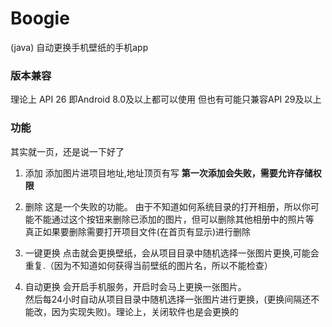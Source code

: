 # Boogie
(java) 自动更换手机壁纸的手机app

### 版本兼容
理论上 API 26 即Android 8.0及以上都可以使用
但也有可能只兼容API 29及以上

### 功能
其实就一页，还是说一下好了
1. 添加
添加图片进项目地址,地址顶页有写
**第一次添加会失败，需要允许存储权限**
  
2. 删除
这是一个失败的功能。
由于不知道如何系统目录的打开相册，所以你可能不能通过这个按钮来删除已添加的图片，但可以删除其他相册中的照片等<br>
真正如果要删除需要打开项目文件(在首页有显示)进行删除

3. 一键更换
点击就会更换壁纸，会从项目目录中随机选择一张图片更换,可能会重复.（因为不知道如何获得当前壁纸的图片名，所以不能检查）

4. 自动更换
会开启手机服务，开启时会马上更换一张图片。<br>
然后每24小时自动从项目目录中随机选择一张图片进行更换，(更换间隔还不能改，因为实现失败)。理论上，关闭软件也是会更换的
